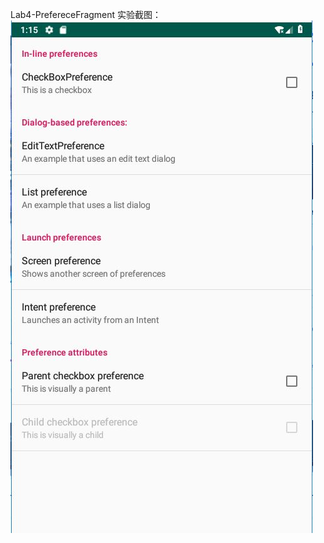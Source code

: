 Lab4-PrefereceFragment
实验截图：<br>
![image](https://github.com/wrh0619/PrefereceFragment/blob/master/images/1.JPG)

